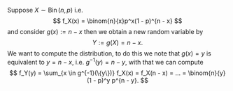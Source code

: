 Suppose $X \sim \operatorname{Bin}(n, p)$ i.e.
$$
f_X(x) = \binom{n}{x}p^x(1 - p)^{n - x}
$$
and consider $g(x) := n - x$ then we obtain a new random variable by
$$
Y := g(X) = n - x.
$$
We want to compute the distribution, to do this we note that $g(x) = y$ is equivalent to $y = n - x$, i.e. $g^{-1}(y) = n - y$, with that we can compute
$$
f_Y(y) = \sum_{x \in g^{-1}(\{y\})} f_X(x) = f_X(n - x) = ... = \binom{n}{y}(1 - p)^y p^{n - y}.
$$